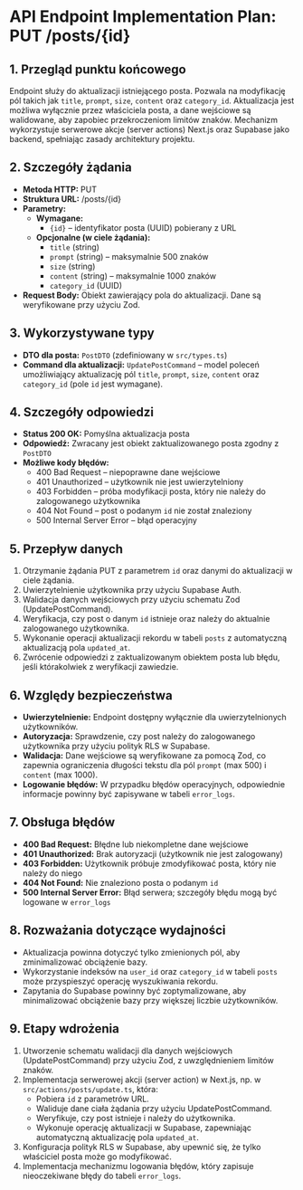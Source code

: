 # API Endpoint Implementation Plan: PUT /posts/{id}

## 1. Przegląd punktu końcowego

Endpoint służy do aktualizacji istniejącego posta. Pozwala na modyfikację pól takich jak `title`, `prompt`, `size`, `content` oraz `category_id`. Aktualizacja jest możliwa wyłącznie przez właściciela posta, a dane wejściowe są walidowane, aby zapobiec przekroczeniom limitów znaków. Mechanizm wykorzystuje serwerowe akcje (server actions) Next.js oraz Supabase jako backend, spełniając zasady architektury projektu.

## 2. Szczegóły żądania

- **Metoda HTTP:** PUT
- **Struktura URL:** /posts/{id}
- **Parametry:**
  - **Wymagane:**
    - `{id}` – identyfikator posta (UUID) pobierany z URL
  - **Opcjonalne (w ciele żądania):**
    - `title` (string)
    - `prompt` (string) – maksymalnie 500 znaków
    - `size` (string)
    - `content` (string) – maksymalnie 1000 znaków
    - `category_id` (UUID)
- **Request Body:** Obiekt zawierający pola do aktualizacji. Dane są weryfikowane przy użyciu Zod.

## 3. Wykorzystywane typy

- **DTO dla posta:** `PostDTO` (zdefiniowany w `src/types.ts`)
- **Command dla aktualizacji:** `UpdatePostCommand` – model poleceń umożliwiający aktualizację pól `title`, `prompt`, `size`, `content` oraz `category_id` (pole `id` jest wymagane).

## 4. Szczegóły odpowiedzi

- **Status 200 OK:** Pomyślna aktualizacja posta
- **Odpowiedź:** Zwracany jest obiekt zaktualizowanego posta zgodny z `PostDTO`
- **Możliwe kody błędów:**
  - 400 Bad Request – niepoprawne dane wejściowe
  - 401 Unauthorized – użytkownik nie jest uwierzytelniony
  - 403 Forbidden – próba modyfikacji posta, który nie należy do zalogowanego użytkownika
  - 404 Not Found – post o podanym `id` nie został znaleziony
  - 500 Internal Server Error – błąd operacyjny

## 5. Przepływ danych

1. Otrzymanie żądania PUT z parametrem `id` oraz danymi do aktualizacji w ciele żądania.
2. Uwierzytelnienie użytkownika przy użyciu Supabase Auth.
3. Walidacja danych wejściowych przy użyciu schematu Zod (UpdatePostCommand).
4. Weryfikacja, czy post o danym `id` istnieje oraz należy do aktualnie zalogowanego użytkownika.
5. Wykonanie operacji aktualizacji rekordu w tabeli `posts` z automatyczną aktualizacją pola `updated_at`.
6. Zwrócenie odpowiedzi z zaktualizowanym obiektem posta lub błędu, jeśli którakolwiek z weryfikacji zawiedzie.

## 6. Względy bezpieczeństwa

- **Uwierzytelnienie:** Endpoint dostępny wyłącznie dla uwierzytelnionych użytkowników.
- **Autoryzacja:** Sprawdzenie, czy post należy do zalogowanego użytkownika przy użyciu polityk RLS w Supabase.
- **Walidacja:** Dane wejściowe są weryfikowane za pomocą Zod, co zapewnia ograniczenia długości tekstu dla pól `prompt` (max 500) i `content` (max 1000).
- **Logowanie błędów:** W przypadku błędów operacyjnych, odpowiednie informacje powinny być zapisywane w tabeli `error_logs`.

## 7. Obsługa błędów

- **400 Bad Request:** Błędne lub niekompletne dane wejściowe
- **401 Unauthorized:** Brak autoryzacji (użytkownik nie jest zalogowany)
- **403 Forbidden:** Użytkownik próbuje zmodyfikować posta, który nie należy do niego
- **404 Not Found:** Nie znaleziono posta o podanym `id`
- **500 Internal Server Error:** Błąd serwera; szczegóły błędu mogą być logowane w `error_logs`

## 8. Rozważania dotyczące wydajności

- Aktualizacja powinna dotyczyć tylko zmienionych pól, aby zminimalizować obciążenie bazy.
- Wykorzystanie indeksów na `user_id` oraz `category_id` w tabeli `posts` może przyspieszyć operację wyszukiwania rekordu.
- Zapytania do Supabase powinny być zoptymalizowane, aby minimalizować obciążenie bazy przy większej liczbie użytkowników.

## 9. Etapy wdrożenia

1. Utworzenie schematu walidacji dla danych wejściowych (UpdatePostCommand) przy użyciu Zod, z uwzględnieniem limitów znaków.
2. Implementacja serwerowej akcji (server action) w Next.js, np. w `src/actions/posts/update.ts`, która:
   - Pobiera `id` z parametrów URL.
   - Waliduje dane ciała żądania przy użyciu UpdatePostCommand.
   - Weryfikuje, czy post istnieje i należy do użytkownika.
   - Wykonuje operację aktualizacji w Supabase, zapewniając automatyczną aktualizację pola `updated_at`.
3. Konfiguracja polityk RLS w Supabase, aby upewnić się, że tylko właściciel posta może go modyfikować.
4. Implementacja mechanizmu logowania błędów, który zapisuje nieoczekiwane błędy do tabeli `error_logs`.
